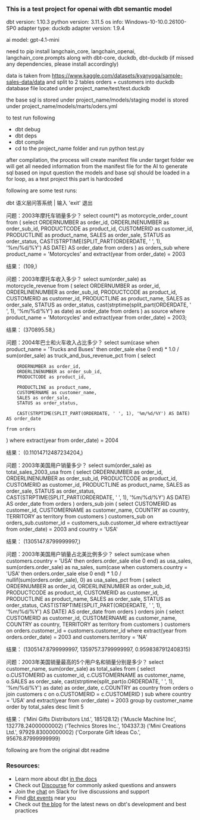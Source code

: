 ### This is a test project for openai with dbt semantic model

dbt version: 1.10.3
python version: 3.11.5
os info: Windows-10-10.0.26100-SP0
adapter type: duckdb
adapter version: 1.9.4

ai model: gpt-4.1-mini

need to pip install langchain_core, langchain_openai, langchain_core.prompts along with dbt-core, duckdb, dbt-duckdb (if missed any dependencies, please install accordingly)

data is taken from https://www.kaggle.com/datasets/kyanyoga/sample-sales-data/data and split to 2 tables orders + customers into duckdb database file located under project_name/test/test.duckdb 

the base sql is stored under project_name/models/staging
model is stored under project_name/models/marts/oders.yml

to test run following
- dbt debug
- dbt deps
- dbt compile
- cd to the project_name folder and run python test.py

after compilation, the process will create manifest file under target folder
we will get all needed information from the manifest file for the AI to generate sql based on input question
the models and base sql should be loaded in a for loop, as a test project this part is hardcoded

following are some test runs:

dbt 语义层问答系统 | 输入 'exit' 退出

问题：2003年摩托车销量多少？
select
    count(*) as motorcycle_order_count
from (
    select
        ORDERNUMBER as order_id,
        ORDERLINENUMBER as order_sub_id,
        PRODUCTCODE as product_id,
        CUSTOMERID as customer_id,
        PRODUCTLINE as product_name,
        SALES as order_sale,
        STATUS as order_status,
        CAST(STRPTIME(SPLIT_PART(ORDERDATE, ' ', 1), '%m/%d/%Y') AS DATE) AS order_date
    from orders
) as orders_sub
where product_name = 'Motorcycles'
  and extract(year from order_date) = 2003

结果：
(109,)

问题：2003年摩托车收入多少？
select sum(order_sale) as motorcycle_revenue
from (
    select
        ORDERNUMBER as order_id,
        ORDERLINENUMBER as order_sub_id,
        PRODUCTCODE as product_id,
        CUSTOMERID as customer_id,
        PRODUCTLINE as product_name,
        SALES as order_sale,
        STATUS as order_status,
        cast(strptime(split_part(ORDERDATE, ' ', 1), '%m/%d/%Y') as date) as order_date
    from orders
) as source
where product_name = 'Motorcycles'
  and extract(year from order_date) = 2003;

结果：
(370895.58,)

问题：2004年巴士和火车收入占比多少？
select
    sum(case when product_name = 'Trucks and Buses' then order_sale else 0 end) * 1.0 / sum(order_sale) as truck_and_bus_revenue_pct
from (
    select

        ORDERNUMBER as order_id,
        ORDERLINENUMBER as order_sub_id,
        PRODUCTCODE as product_id,

        PRODUCTLINE as product_name,
        CUSTOMERNAME as customer_name,
        SALES as order_sale,
        STATUS as order_status,

        CAST(STRPTIME(SPLIT_PART(ORDERDATE, ' ', 1), '%m/%d/%Y') AS DATE) AS order_date

    from orders
) where extract(year from order_date) = 2004

结果：
(0.11014712487234204,)

问题：2003年美国用户销量多少？
select sum(order_sale) as total_sales_2003_usa
from (
    select
        ORDERNUMBER as order_id,
        ORDERLINENUMBER as order_sub_id,
        PRODUCTCODE as product_id,
        CUSTOMERID as customer_id,
        PRODUCTLINE as product_name,
        SALES as order_sale,
        STATUS as order_status,
        CAST(STRPTIME(SPLIT_PART(ORDERDATE, ' ', 1), '%m/%d/%Y') AS DATE) AS order_date
    from orders
) orders_sub
join (
    select
        CUSTOMERID as customer_id,
        CUSTOMERNAME as customer_name,
        COUNTRY as country,
        TERRITORY as territory
    from customers
) customers_sub
on orders_sub.customer_id = customers_sub.customer_id
where extract(year from order_date) = 2003
and country = 'USA'

结果：
(1305147.8799999997,)

问题：2003年美国用户销量占北美比例多少？
select
    sum(case when customers.country = 'USA' then orders.order_sale else 0 end) as usa_sales,
    sum(orders.order_sale) as na_sales,
    sum(case when customers.country = 'USA' then orders.order_sale else 0 end) * 1.0 / nullif(sum(orders.order_sale), 0) as usa_sales_pct
from
    (
        select
            ORDERNUMBER as order_id,
            ORDERLINENUMBER as order_sub_id,
            PRODUCTCODE as product_id,
            CUSTOMERID as customer_id,
            PRODUCTLINE as product_name,
            SALES as order_sale,
            STATUS as order_status,
            CAST(STRPTIME(SPLIT_PART(ORDERDATE, ' ', 1), '%m/%d/%Y') AS DATE) AS order_date
        from orders
    ) orders
join
    (
        select
            CUSTOMERID as customer_id,
            CUSTOMERNAME as customer_name,
            COUNTRY as country,
            TERRITORY as territory
        from customers
    ) customers
    on orders.customer_id = customers.customer_id
where
    extract(year from orders.order_date) = 2003
    and customers.territory = 'NA'

结果：
(1305147.8799999997, 1359757.3799999997, 0.9598387912408315)

问题：2003年美国销量最高的5个用户名和销量分别是多少？
select
  customer_name,
  sum(order_sale) as total_sales
from (
  select
    o.CUSTOMERID as customer_id,
    c.CUSTOMERNAME as customer_name,
    o.SALES as order_sale,
    cast(strptime(split_part(o.ORDERDATE, ' ', 1), '%m/%d/%Y') as date) as order_date,
    c.COUNTRY as country
  from orders o
  join customers c on o.CUSTOMERID = c.CUSTOMERID
) sub
where country = 'USA'
  and extract(year from order_date) = 2003
group by customer_name
order by total_sales desc
limit 5

结果：
('Mini Gifts Distributors Ltd.', 185128.12)
('Muscle Machine Inc', 132778.24000000002)
('Technics Stores Inc.', 104337.3)
('Mini Creations Ltd.', 97929.83000000002)
('Corporate Gift Ideas Co.', 95678.87999999999)


following are from the original dbt readme

### Resources:
- Learn more about dbt [in the docs](https://docs.getdbt.com/docs/introduction)
- Check out [Discourse](https://discourse.getdbt.com/) for commonly asked questions and answers
- Join the [chat](https://community.getdbt.com/) on Slack for live discussions and support
- Find [dbt events](https://events.getdbt.com) near you
- Check out [the blog](https://blog.getdbt.com/) for the latest news on dbt's development and best practices
